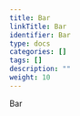 ```yaml
---
title: Bar
linkTitle: Bar
identifier: Bar
type: docs
categories: []
tags: []
description: ""
weight: 10
---
```


Bar
